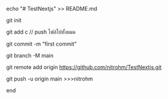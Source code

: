 echo "# TestNextjs" >> README.md

git init

git add c          // push ไฟล์ไปทั้งหมด

git commit -m "first commit"

git branch -M main

git remote add origin https://github.com/nitrohm/TestNextjs.git

git push -u origin main >>>nitrohm

end
